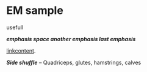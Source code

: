 # EM sample

usefull

**_emphasis_ _space_ _another emphasis_ _last emphasis_**

[linkcontent](https://www.sample.com).

**_Side shuffle_** _–_ Quadriceps, glutes, hamstrings, calves
